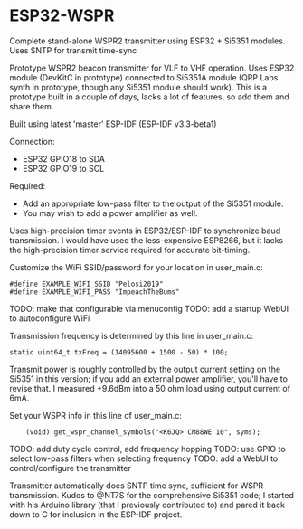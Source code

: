 # ESP32-WSPR
Complete stand-alone WSPR2 transmitter using ESP32 + Si5351 modules. Uses SNTP for transmit time-sync

Prototype WSPR2 beacon transmitter for VLF to VHF operation.
Uses ESP32 module (DevKitC in prototype) connected to Si5351A module (QRP Labs synth in prototype, though any Si5351 module should work).
This is a prototype built in a couple of days, lacks a lot of features, so add them and share them.

Built using latest 'master' ESP-IDF (ESP-IDF v3.3-beta1)

Connection:
  - ESP32 GPIO18 to SDA
  - ESP32 GPIO19 to SCL

Required:
- Add an appropriate low-pass filter to the output of the Si5351 module.
- You may wish to add a power amplifier as well.

Uses high-precision timer events in ESP32/ESP-IDF to synchronize baud transmission. I would have used the less-expensive ESP8266, but it lacks the high-precision timer service required for accurate bit-timing.

Customize the WiFi SSID/password for your location in user_main.c:
```
#define EXAMPLE_WIFI_SSID "Pelosi2019"
#define EXAMPLE_WIFI_PASS "ImpeachTheBums"
```
TODO: make that configurable via menuconfig
TODO: add a startup WebUI to autoconfigure WiFi

Transmission frequency is determined by this line in user_main.c:
```
static uint64_t txFreq = (14095600 + 1500 - 50) * 100;
```
Transmit power is roughly controlled by the output current setting on the Si5351 in this version; if you add an external power amplifier, you'll have to revise that. I measured +9.6dBm into a 50 ohm load using output current of 6mA.

Set your WSPR info in this line of user_main.c:
```
    (void) get_wspr_channel_symbols("<K6JQ> CM88WE 10", syms);
```

TODO: add duty cycle control, add frequency hopping
TODO: use GPIO to select low-pass filters when selecting frequency
TODO: add a WebUI to control/configure the transmitter

Transmitter automatically does SNTP time sync, sufficient for WSPR transmission.
Kudos to @NT7S for the comprehensive Si5351 code; I started with his Arduino library (that I previously contributed to) and pared it back down to C for inclusion in the ESP-IDF project.


